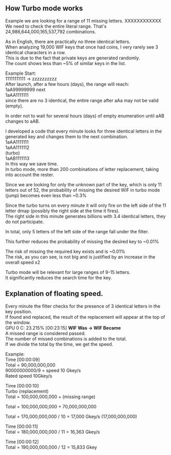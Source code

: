 ## How Turbo mode works

Example we are looking for a range of 11 missing letters. XXXXXXXXXXXX </br>
We need to check the entire literal range. That's 24,986,644,000,165,537,792 combinations.</br>

As in English, there are practically no three identical letters.</br>
When analyzing 19,000 WIF keys that once had coins, I very rarely see 3 identical characters in a row. </br>
This is due to the fact that private keys are generated randomly.</br>
The count shows less than ~5% of similar keys in the list.</br>

Example Start: </br>
11111111111 -> zzzzzzzzzz</br>
After launch, after a few hours (days), the range will reach:</br>
1aA99999999 next</br>
1aAA1111111</br>
since there are no 3 identical, the entire range after aAa may not be valid (empty).</br>


In order not to wait for several hours (days) of empty enumeration until aAB changes to aAB.</br>

I developed a code that every minute looks for three identical letters in the generated key and changes them to the next combination.</br>
1aAA1111111</br>
1aAA1111112</br>
(turbo)</br>
1aAB1111113</br>
In this way we save time.</br>
In turbo mode, more than 200 combinations of letter replacement, taking into account the rester.</br>

Since we are looking for only the unknown part of the key, which is only 11 letters out of 52, the probability of missing the desired WIF in turbo mode (jump) becomes even less than ~0.3%</br>

Since the turbo turns on every minute it will only fire on the left side of the 11 letter dmap (possibly the right side at the time it fires). </br>
The right side in this minute generates billions with 3.4 identical letters, they do not participate.</br>

In total, only 5 letters of the left side of the range fall under the filter.</br>

This further reduces the probability of missing the desired key to ~0.01%</br>

The risk of missing the required key exists and is ~0.01%</br>
The risk, as you can see, is not big and is justified by an increase in the overall speed x2</br>

Turbo mode will be relevant for large ranges of 9-15 letters.</br>
It significantly reduces the search time for the key.</br>

## Explanation of floating speed.
Every minute the filter checks for the presence of 3 identical letters in the key position.</br>
If found and replaced, the result of the replacement will appear at the top of the window.</br>
GPU 0 C: 23.215% [00:23:15] **WIF Was -> WIF Became**</br>
A missed range is considered passed.</br>
The number of missed combinations is added to the total.</br>
If we divide the total by the time, we get the speed.</br>

Example:</br>
Time [00:00:09]</br>
Total = 90,000,000,000</br>
90000000000/9 = speed 10 Gkey/s</br>
Rated speed 10Gkey/s

Time [00:00:10]</br>
Turbo (replacement)</br>
Total = 100,000,000,000 + (missing range)</br>

Total = 100,000,000,000 + 70,000,000,000

Total = 170,000,000,000 / 10 = 17,000 Gkey/s (17,000,000,000)

Time [00:00:11]</br>
Total = 180,000,000,000 / 11 = 16,363 Gkey/s

Time [00:00:12]</br>
Total = 190,000,000,000 / 12 = 15,833 Gkey
